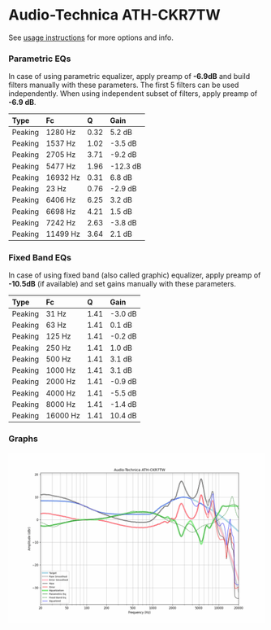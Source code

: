 # Audio-Technica ATH-CKR7TW
See [usage instructions](https://github.com/jaakkopasanen/AutoEq#usage) for more options and info.

### Parametric EQs
In case of using parametric equalizer, apply preamp of **-6.9dB** and build filters manually
with these parameters. The first 5 filters can be used independently.
When using independent subset of filters, apply preamp of **-6.9 dB**.

| Type    | Fc       |    Q | Gain     |
|:--------|:---------|:-----|:---------|
| Peaking | 1280 Hz  | 0.32 | 5.2 dB   |
| Peaking | 1537 Hz  | 1.02 | -3.5 dB  |
| Peaking | 2705 Hz  | 3.71 | -9.2 dB  |
| Peaking | 5477 Hz  | 1.96 | -12.3 dB |
| Peaking | 16932 Hz | 0.31 | 6.8 dB   |
| Peaking | 23 Hz    | 0.76 | -2.9 dB  |
| Peaking | 6406 Hz  | 6.25 | 3.2 dB   |
| Peaking | 6698 Hz  | 4.21 | 1.5 dB   |
| Peaking | 7242 Hz  | 2.63 | -3.8 dB  |
| Peaking | 11499 Hz | 3.64 | 2.1 dB   |

### Fixed Band EQs
In case of using fixed band (also called graphic) equalizer, apply preamp of **-10.5dB**
(if available) and set gains manually with these parameters.

| Type    | Fc       |    Q | Gain    |
|:--------|:---------|:-----|:--------|
| Peaking | 31 Hz    | 1.41 | -3.0 dB |
| Peaking | 63 Hz    | 1.41 | 0.1 dB  |
| Peaking | 125 Hz   | 1.41 | -0.2 dB |
| Peaking | 250 Hz   | 1.41 | 1.0 dB  |
| Peaking | 500 Hz   | 1.41 | 3.1 dB  |
| Peaking | 1000 Hz  | 1.41 | 3.1 dB  |
| Peaking | 2000 Hz  | 1.41 | -0.9 dB |
| Peaking | 4000 Hz  | 1.41 | -5.5 dB |
| Peaking | 8000 Hz  | 1.41 | -1.4 dB |
| Peaking | 16000 Hz | 1.41 | 10.4 dB |

### Graphs
![](./Audio-Technica%20ATH-CKR7TW.png)